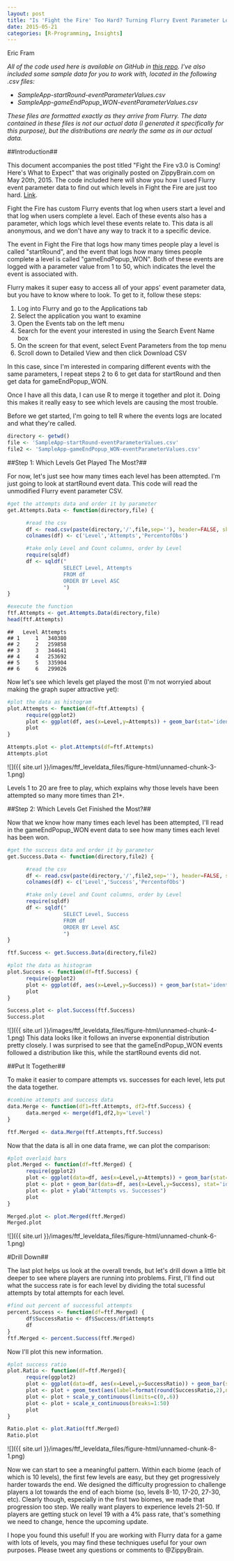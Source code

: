 ```yaml
---
layout: post
title: "Is 'Fight the Fire' Too Hard? Turning Flurry Event Parameter Logs Into Insights"
date: 2015-05-21
categories: [R-Programming, Insights]
---
```

Eric Fram  

<em>All of the code used here is available on GitHub in [this repo](https://github.com/EricFram/App_Insights/tree/master/Level_Completion_FtF). I've also included some sample data for you to work with, located in the following .csv files:

- SampleApp-startRound-eventParameterValues.csv
- SampleApp-gameEndPopup_WON-eventParameterValues.csv

These files are formatted exactly as they arrive from Flurry. The data contained in these files is not our actual data (I generated it specifically for this purpose), but the distributions are nearly the same as in our actual data. </em>

##Introduction##

This document accompanies the post titled "Fight the Fire v3.0 is Coming! Here's What to Expect" that was originally posted on ZippyBrain.com on May 20th, 2015. The code included here will show you how I used Flurry event parameter data to find out which levels in Fight the Fire are just too hard. [Link](http://zippybrain.com/2015/05/fight-the-fire-v3-0-is-coming-heres-what-to-expect/).

Fight the Fire has custom Flurry events that log when users start a level and that log when users complete a level. Each of these events also has a parameter, which logs which level these events relate to. This data is all anonymous, and we don't have any way to track it to a specific device.

The event in Fight the Fire that logs how many times people play a level is called "startRound", and the event that logs how many times people complete a level is called "gameEndPopup_WON". Both of these events are logged with a parameter value from 1 to 50, which indicates the level the event is associated with.

Flurry makes it super easy to access all of your apps' event parameter data, but you have to know where to look. To get to it, follow these steps:
1. Log into Flurry and go to the Applications tab
2. Select the application you want to examine
3. Open the Events tab on the left menu
4. Search for the event your interested in using the Search Event Name box
5. On the screen for that event, select Event Parameters from the top menu
6. Scroll down to Detailed View and then click Download CSV

In this case, since I'm interested in comparing different events with the same parameters, I repeat steps 2 to 6 to get data for startRound and then get data for gameEndPopup_WON.

Once I have all this data, I can use R to merge it together and plot it. Doing this makes it really easy to see which levels are causing the most trouble.

Before we get started, I'm going to tell R where the events logs are located and what they're called.


```r
directory <- getwd()
file <- 'SampleApp-startRound-eventParameterValues.csv'
file2 <- 'SampleApp-gameEndPopup_WON-eventParameterValues.csv'
```


##Step 1: Which Levels Get Played The Most?##

For now, let's just see how many times each level has been attempted. I'm just going to look at startRound event data. This code will read the unmodified Flurry event parameter CSV.


```r
#get the attempts data and order it by parameter
get.Attempts.Data <- function(directory,file) {

      #read the csv
      df <- read.csv(paste(directory,'/',file,sep=''), header=FALSE, skip=1)
      colnames(df) <- c('Level','Attempts','PercentofObs')

      #take only Level and Count columns, order by Level
      require(sqldf)
      df <- sqldf("
                  SELECT Level, Attempts
                  FROM df
                  ORDER BY Level ASC
                  ")
}

#execute the function
ftf.Attempts <- get.Attempts.Data(directory,file)
head(ftf.Attempts)
```

```
##   Level Attempts
## 1     1   340380
## 2     2   259858
## 3     3   344641
## 4     4   253692
## 5     5   335904
## 6     6   299026
```

Now let's see which levels get played the most (I'm not worryied about making the graph super attractive yet):


```r
#plot the data as histogram
plot.Attempts <- function(df=ftf.Attempts) {
      require(ggplot2)
      plot <- ggplot(df, aes(x=Level,y=Attempts)) + geom_bar(stat='identity')
      plot
}

Attempts.plot <- plot.Attempts(df=ftf.Attempts)
Attempts.plot
```

![]({{ site.url }}/images/ftf_leveldata_files/figure-html/unnamed-chunk-3-1.png)

Levels 1 to 20 are free to play, which explains why those levels have been attempted so many more times than 21+.

##Step 2: Which Levels Get Finished the Most?##

Now that we know how many times each level has been attempted, I'll read in the gameEndPopup_WON event data to see how many times each level has been won.


```r
#get the success data and order it by parameter
get.Success.Data <- function(directory,file2) {

      #read the csv
      df <- read.csv(paste(directory,'/',file2,sep=''), header=FALSE, skip=1)
      colnames(df) <- c('Level','Success','PercentofObs')

      #take only Level and Count columns, order by Level
      require(sqldf)
      df <- sqldf("
                  SELECT Level, Success
                  FROM df
                  ORDER BY Level ASC
                  ")
}

ftf.Success <- get.Success.Data(directory,file2)

#plot the data as histogram
plot.Success <- function(df=ftf.Success) {
      require(ggplot2)
      plot <- ggplot(df, aes(x=Level,y=Success)) + geom_bar(stat='identity')
      plot
}

Success.plot <- plot.Success(ftf.Success)
Success.plot
```

![]({{ site.url }}/images/ftf_leveldata_files/figure-html/unnamed-chunk-4-1.png)
This data looks like it follows an inverse exponential distribution pretty closely. I was surprised to see that the gameEndPopup_WON events followed a distribution like this, while the startRound events did not.

##Put It Together##

To make it easier to compare attempts vs. successes for each level, lets put the data together.


```r
#combine attempts and success data
data.Merge <- function(df1=ftf.Attempts, df2=ftf.Success) {
      data.merged <- merge(df1,df2,by='Level')
}

ftf.Merged <- data.Merge(ftf.Attempts,ftf.Success)
```

Now that the data is all in one data frame, we can plot the comparison:


```r
#plot overlaid bars
plot.Merged <- function(df=ftf.Merged) {
      require(ggplot2)
      plot <- ggplot(data=df, aes(x=Level,y=Attempts)) + geom_bar(stat='identity', fill="#6C7A89")
      plot <- plot + geom_bar(data=df, aes(x=Level,y=Success), stat='identity',fill='#1F3A93')
      plot <- plot + ylab("Attempts vs. Successes")
      plot
}

Merged.plot <- plot.Merged(ftf.Merged)
Merged.plot
```

![]({{ site.url }}/images/ftf_leveldata_files/figure-html/unnamed-chunk-6-1.png)

#Drill Down##

The last plot helps us look at the overall trends, but let's drill down a little bit deeper to see where players are running into problems. First, I'll find out what the success rate is for each level by dividing the total sucessful attempts by total attempts for each level.


```r
#find out percent of successful attempts
percent.Success <- function(df=ftf.Merged) {
      df$SuccessRatio <- df$Success/df$Attempts
      df
}
ftf.Merged <- percent.Success(ftf.Merged)
```

Now I'll plot this new information.


```r
#plot success ratio
plot.Ratio <- function(df=ftf.Merged){
      require(ggplot2)
      plot <- ggplot(data=df, aes(x=Level,y=SuccessRatio)) + geom_bar(stat='identity',fill="#1F3A93")
      plot <- plot + geom_text(aes(label=format(round(SuccessRatio,2),nsmall=2)),size=3,hjust=0,vjust=.4,angle=90)
      plot <- plot + scale_y_continuous(limits=c(0,.6))
      plot <- plot + scale_x_continuous(breaks=1:50)
      plot
}

Ratio.plot <- plot.Ratio(ftf.Merged)
Ratio.plot
```

![]({{ site.url }}/images/ftf_leveldata_files/figure-html/unnamed-chunk-8-1.png)

Now we can start to see a meaningful pattern. Within each biome (each of which is 10 levels), the first few levels are easy, but they get progressively harder towards the end. We designed the difficulty progression to challenge players a lot towards the end of each biome (so, levels 8-10, 17-20, 27-30, etc). Clearly though, especially in the first two biomes, we made that progression too step. We really want players to experience levels 21-50. If players are getting stuck on level 19 with a 4% pass rate, that's something we need to change, hence the upcoming update.

I hope you found this useful! If you are working with Flurry data for a game with lots of levels, you may find these techniques useful for your own purposes. Please tweet any questions or comments to @ZippyBrain.
